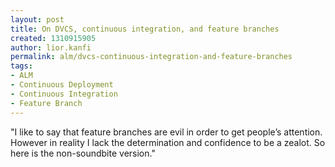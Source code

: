 ```yaml
---
layout: post
title: On DVCS, continuous integration, and feature branches
created: 1310915905
author: lior.kanfi
permalink: alm/dvcs-continuous-integration-and-feature-branches
tags:
- ALM
- Continuous Deployment
- Continuous Integration
- Feature Branch
---
```

<p>&quot;I like to say that feature branches are evil in order to get people&rsquo;s  attention. However in reality I lack the determination and confidence to  be a zealot. So here is the non-soundbite version.&quot;</p>

